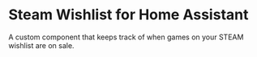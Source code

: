 # Steam Wishlist for Home Assistant

A custom component that keeps track of when games on your STEAM wishlist are on
sale.
